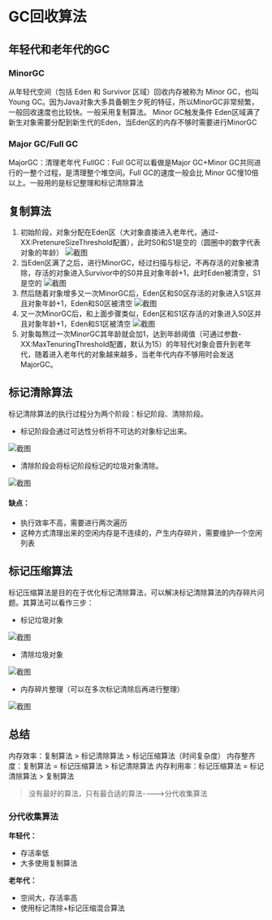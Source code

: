 # GC回收算法



## 年轻代和老年代的GC

### MinorGC

从年轻代空间（包括 Eden 和 Survivor 区域）回收内存被称为 Minor GC，也叫Young GC。因为Java对象大多具备朝生夕死的特征，所以MinorGC非常频繁，一般回收速度也比较快。一般采用复制算法。
Minor GC触发条件
Eden区域满了新生对象需要分配到新生代的Eden，当Eden区的内存不够时需要进行MinorGC

### Major GC/Full GC

MajorGC：清理老年代
FullGC：Full GC可以看做是Major GC+Minor GC共同进行的一整个过程，是清理整个堆空间。Full GC的速度一般会比 Minor GC慢10倍以上。一般用的是标记整理和标记清除算法



## 复制算法

1. 初始阶段，对象分配在Eden区（大对象直接进入老年代，通过-XX:PretenureSizeThreshold配置），此时S0和S1是空的（圆圈中的数字代表对象的年龄）
   ![截图](C:\Users\拾荒老冰棍\Desktop\GC回收算法\aeae1cf809e23b63d7511a7bdfd21f0f.png)
2. 当Eden区满了之后，进行MinorGC，经过扫描与标记，不再存活的对象被清除，存活的对象进入Survivor中的S0并且对象年龄+1，此时Eden被清空，S1是空的
   ![截图](C:/Users/拾荒老冰棍/Desktop/GC回收算法/b62706bbba9ffc6510b8b2c112e2c285.png)
3. 然后随着对象增多又一次MinorGC后，Eden区和S0区存活的对象进入S1区并且对象年龄+1，Eden和S0区被清空
   ![截图](C:/Users/拾荒老冰棍/Desktop/GC回收算法/fc873adc80a6c7879256117c9058fca6.png)
4. 又一次MinorGC后，和上面步骤类似，Eden区和S1区存活的对象进入S0区并且对象年龄+1，Eden和S1区被清空
   ![截图](C:/Users/拾荒老冰棍/Desktop/GC回收算法/f9b6b31c997102925f584f70c71e3ebe.png)
5. 对象每熬过一次MinorGC其年龄就会加1，达到年龄阈值（可通过参数-XX:MaxTenuringThreshold配置，默认为15）的年轻代对象会晋升到老年代，随着进入老年代的对象越来越多，当老年代内存不够用时会发送MajorGC。



## 标记清除算法

标记清除算法的执行过程分为两个阶段：标记阶段、清除阶段。

- 标记阶段会通过可达性分析将不可达的对象标记出来。

![截图](C:/Users/拾荒老冰棍/Desktop/GC回收算法/3d1655db496945daf242058005bfd6df.png)

- 清除阶段会将标记阶段标记的垃圾对象清除。

![截图](C:/Users/拾荒老冰棍/Desktop/GC回收算法/180e80fcab9987d88b4d93924f7e6fdc.png)

#### 缺点：

- 执行效率不高，需要进行两次遍历
- 这种方式清理出来的空闲内存是不连续的，产生内存碎片，需要维护一个空闲列表



## 标记压缩算法

标记压缩算法是目的在于优化标记清除算法，可以解决标记清除算法的内存碎片问题。其算法可以看作三步：

- 标记垃圾对象

![截图](C:/Users/拾荒老冰棍/Desktop/GC回收算法/3d1655db496945daf242058005bfd6df.png)

- 清除垃圾对象

![截图](C:/Users/拾荒老冰棍/Desktop/GC回收算法/180e80fcab9987d88b4d93924f7e6fdc.png)

- 内存碎片整理（可以在多次标记清除后再进行整理）

![截图](C:/Users/拾荒老冰棍/Desktop/GC回收算法/43dd9305ae25e1469efc3bbfdb8ebeb4.png)



## 总结

内存效率：复制算法 > 标记清除算法 > 标记压缩算法（时间复杂度）
内存整齐度：复制算法 = 标记压缩算法 > 标记清除算法
内存利用率：标记压缩算法 = 标记清除算法 > 复制算法

> 没有最好的算法，只有最合适的算法---->分代收集算法

### 分代收集算法

**年轻代：**

- 存活率低
- 大多使用复制算法

**老年代：**

- 空间大，存活率高
- 使用标记清除+标记压缩混合算法